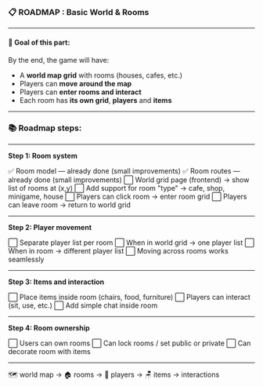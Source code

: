 ### 📋 **ROADMAP : Basic World & Rooms**

---

#### 🎯 **Goal of this part:**

By the end, the game will have:

- A **world map grid** with rooms (houses, cafes, etc.)
- Players can **move around the map**
- Players can **enter rooms and interact**
- Each room has **its own grid**, **players** and **items**

---

### 📚 **Roadmap steps:**

---

**Step 1: Room system**

✅ Room model — already done (small improvements)
✅ Room routes — already done (small improvements)
⬜ World grid page (frontend) → show list of rooms at (x,y)
⬜ Add support for room "type" → cafe, shop, minigame, house
⬜ Players can click room → enter room grid
⬜ Players can leave room → return to world grid

---

**Step 2: Player movement**

⬜ Separate player list per room
⬜ When in world grid → one player list
⬜ When in room → different player list
⬜ Moving across rooms works seamlessly

---

**Step 3: Items and interaction**

⬜ Place items inside room (chairs, food, furniture)
⬜ Players can interact (sit, use, etc.)
⬜ Add simple chat inside room

---

**Step 4: Room ownership**

⬜ Users can own rooms
⬜ Can lock rooms / set public or private
⬜ Can decorate room with items

---

🗺️ world map → 🏠 rooms → 👥 players → 🪑 items → interactions
